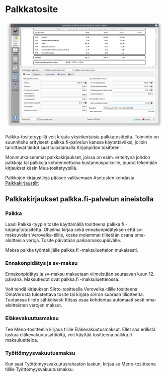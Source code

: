 # Palkkatosite

![](palkka.png)

Palkka-tositetyypillä voit kirjata yksinkertaisia palkkatositteita. Toiminto on suunniteltu erityisesti palkka.fi-palvelun kanssa käytettäväksi, jolloin tarvittavat tiedot saat tulostamalla Kirjanpidon tositteen.

Monimutkaisemmat palkkakirjaukset, joissa on esim. eriteltynä johdon palkkoja tai palkkoja kohdennettuina kustannuspaikoille, joudut tekemään kirjaukset käsin Muu-tositetyypillä.

Palkkojen kirjaustilejä pääsee valitsemaan Asetusten kohdasta [Palkkakirjaustilit](/maaritykset/palkkatilit/)

## Palkkakirjaukset palkka.fi-palvelun aineistolla

### Palkka

Laadi Palkka-tyypin tosite käyttämällä tositteena palkka.fi -kirjanpitotositetta. Ohjelma kirjaa sekä ennakonpidätyksen että sv-maksuvelan Verovelka-tilille, koska molemmat tilitetään osana oma-aloitteisia veroja. Tosite päivätään palkanmaksupäivälle.

Maksa palkka työntekijälle palkka.fi -maksuluettelon mukaisesti.

### Ennakonpidätys ja sv-maksu

Ennakonpidätys ja sv-maksu maksetaan viimeistään seuraavan kuun 12. päivänä. Maksutiedot ovat palkka.fi -maksuluettelossa.

Voit tehdä kirjauksen Siirto-tositteella Verovelka-tilille tositteena OmaVerosta tulostettava tosite tai kirjata siirron suoraan tiliotteelta. Tuotaessa tiliote sähköisesti Kitsas osaa kohdentaa automaattisesti oma-aloitteisten verojen maksut.

### Eläkevakuutusmaksu

Tee Meno-tositteella kirjaus tilille Eläkevakuutusmaksut. Ellet saa erillistä laskua eläkevakuutusyhtiöltä, voit käyttää tositteena palkka.fi -maksuluetteloa.

### Työttömyysvakuutusmaksu

Kun saat Työttömyysvakuutusrahaston laskun, kirjaa se Meno-tositteena tilille Työttömyysvakuutusmaksu.
